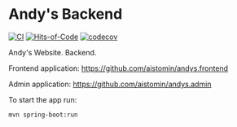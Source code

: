 # Andy's Backend
[![CI](https://github.com/aistomin/andys.backend/actions/workflows/maven.yml/badge.svg?branch=master)](https://github.com/aistomin/andys.backend/actions/workflows/maven.yml)
[![Hits-of-Code](https://hitsofcode.com/github/aistomin/andys.backend?branch=master)](https://hitsofcode.com/github/aistomin/andys.backend/view?branch=master)
[![codecov](https://codecov.io/gh/aistomin/andys.backend/branch/master/graph/badge.svg)](https://codecov.io/gh/aistomin/andys.backend)

Andy's Website. Backend.

Frontend application: https://github.com/aistomin/andys.frontend

Admin application: https://github.com/aistomin/andys.admin

To start the app run:
```
mvn spring-boot:run
```
